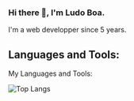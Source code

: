 ### Hi there 👋, I'm Ludo Boa.

I'm a web developper since 5 years.

## Languages and Tools:


My Languages and Tools:

 ![Top Langs](https://github-readme-stats.vercel.app/api/top-langs/?username=Ludo-Boa&theme=tokyonight)
